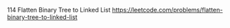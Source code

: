 114 Flatten Binary Tree to Linked List https://leetcode.com/problems/flatten-binary-tree-to-linked-list